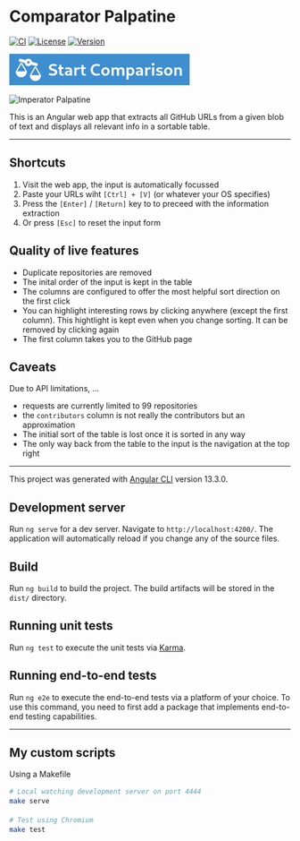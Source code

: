 # Comparator Palpatine

[![CI](https://github.com/johannesheinz/comparator-palpatine/actions/workflows/ci.yml/badge.svg)](https://github.com/johannesheinz/comparator-palpatine/actions/workflows/ci.yml)
[![License](https://img.shields.io/github/license/johannesheinz/comparator-palpatine)](https://github.com/johannesheinz/comparator-palpatine/blob/main/LICENSE)
[![Version](https://img.shields.io/github/package-json/v/johannesheinz/comparator-palpatine)](https://github.com/johannesheinz/comparator-palpatine/blob/main/package.json)

[![Start Comparison](./launch.png)](https://johannesheinz.github.io/comparator-palpatine)

![Imperator Palpatine](https://qph.fs.quoracdn.net/main-qimg-c2142df94f85fe4a51e4853e36e6f26b-lq "Imperator Palpatine")

This is an Angular web app that extracts all GitHub URLs from a given blob of text and displays all relevant info in a sortable table.

---

## Shortcuts

1. Visit the web app, the input is automatically focussed
2. Paste your URLs wiht `[Ctrl] + [V]` (or whatever your OS specifies)
3. Press the `[Enter]` / `[Return]` key to to preceed with the information extraction
4. Or press `[Esc]` to reset the input form

## Quality of live features

* Duplicate repositories are removed
* The inital order of the input is kept in the table
* The columns are configured to offer the most helpful sort direction on the first click
* You can highlight interesting rows by clicking anywhere (except the first column). This hightlight is kept even when you change sorting. It can be removed by clicking again
* The first column takes you to the GitHub page

## Caveats

Due to API limitations, ...

* requests are currently limited to 99 repositories
* the `contributors` column is not really the contributors but an approximation
* The initial sort of the table is lost once it is sorted in any way
* The only way back from the table to the input is the navigation at the top right

---

This project was generated with [Angular CLI](https://github.com/angular/angular-cli) version 13.3.0.

## Development server

Run `ng serve` for a dev server. Navigate to `http://localhost:4200/`. The application will automatically reload if you change any of the source files.

## Build

Run `ng build` to build the project. The build artifacts will be stored in the `dist/` directory.

## Running unit tests

Run `ng test` to execute the unit tests via [Karma](https://karma-runner.github.io).

## Running end-to-end tests

Run `ng e2e` to execute the end-to-end tests via a platform of your choice. To use this command, you need to first add a package that implements end-to-end testing capabilities.

---

## My custom scripts

Using a Makefile

```bash
# Local watching development server on port 4444
make serve

# Test using Chromium
make test
```
